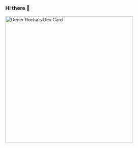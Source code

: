 ### Hi there 👋

<a href="https://app.daily.dev/denernun"><img src="https://api.daily.dev/devcards/2f6af1dd451140208804e470f99eb893.png?r=5ec" width="400" alt="Dener Rocha's Dev Card"/></a>

<!--
**denernun/denernun** is a ✨ _special_ ✨ repository because its `README.md` (this file) appears on your GitHub profile.

Here are some ideas to get you started:

- 🔭 I’m currently working on ...
- 🌱 I’m currently learning ...
- 👯 I’m looking to collaborate on ...
- 🤔 I’m looking for help with ...
- 💬 Ask me about ...
- 📫 How to reach me: ...
- 😄 Pronouns: ...
- ⚡ Fun fact: ...
-->
